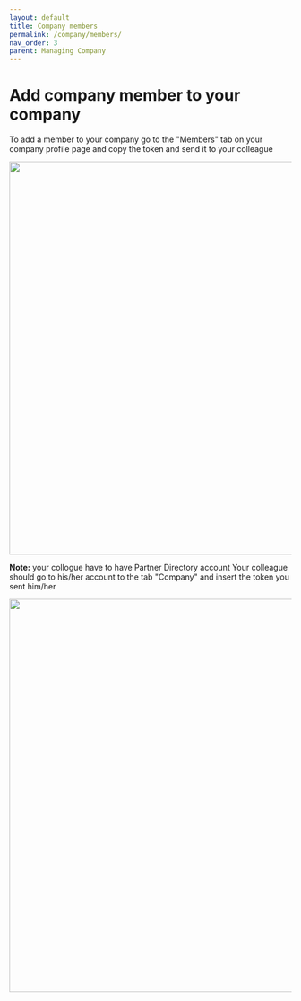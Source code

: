 ```yaml
---
layout: default
title: Company members
permalink: /company/members/
nav_order: 3
parent: Managing Company
---
```

# Add company member to your company
To add a member to your company go to the "Members" tab on your company profile page and copy the token and send it to your colleague

<img src="/assets/images/company/5.png" width="700"> 

**Note:** your collogue have to have Partner Directory account
Your colleague should go to his/her account to the tab "Company" and insert the token you sent him/her 

<img src="/assets/images/company/6.png" width="700">
